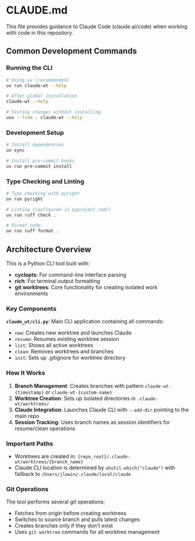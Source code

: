 # CLAUDE.md

This file provides guidance to Claude Code (claude.ai/code) when working with code in this repository.

## Common Development Commands

### Running the CLI
```bash
# Using uv (recommended)
uv run claude-wt --help

# After global installation
claude-wt --help

# Testing changes without installing
uvx --from . claude-wt --help
```

### Development Setup
```bash
# Install dependencies
uv sync

# Install pre-commit hooks
uv run pre-commit install
```

### Type Checking and Linting
```bash
# Type checking with pyright
uv run pyright

# Linting (configured in pyproject.toml)
uv run ruff check .

# Format code
uv run ruff format .
```

## Architecture Overview

This is a Python CLI tool built with:
- **cyclopts**: For command-line interface parsing
- **rich**: For terminal output formatting
- **git worktrees**: Core functionality for creating isolated work environments

### Key Components

**`claude_wt/cli.py`**: Main CLI application containing all commands:
- `new`: Creates new worktree and launches Claude
- `resume`: Resumes existing worktree session
- `list`: Shows all active worktrees
- `clean`: Removes worktrees and branches
- `init`: Sets up .gitignore for worktree directory

### How It Works

1. **Branch Management**: Creates branches with pattern `claude-wt-{timestamp}` or `claude-wt-{custom-name}`
2. **Worktree Creation**: Sets up isolated directories in `.claude-wt/worktrees/`
3. **Claude Integration**: Launches Claude CLI with `--add-dir` pointing to the main repo
4. **Session Tracking**: Uses branch names as session identifiers for resume/clean operations

### Important Paths

- Worktrees are created in: `{repo_root}/.claude-wt/worktrees/{branch_name}`
- Claude CLI location is determined by `shutil.which("claude")` with fallback to `/Users/jlowin/.claude/local/claude`

### Git Operations

The tool performs several git operations:
- Fetches from origin before creating worktrees
- Switches to source branch and pulls latest changes
- Creates branches only if they don't exist
- Uses `git worktree` commands for all worktree management